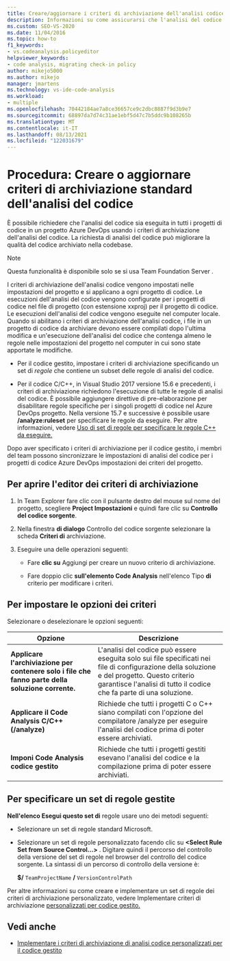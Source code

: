 ```yaml
---
title: Creare/aggiornare i criteri di archiviazione dell'analisi codice standard
description: Informazioni su come assicurarsi che l'analisi del codice venga eseguita in tutti i progetti di codice in un Azure DevOps progetto. Vedere come configurare i criteri di archiviazione dell'analisi del codice del progetto.
ms.custom: SEO-VS-2020
ms.date: 11/04/2016
ms.topic: how-to
f1_keywords:
- vs.codeanalysis.policyeditor
helpviewer_keywords:
- code analysis, migrating check-in policy
author: mikejo5000
ms.author: mikejo
manager: jmartens
ms.technology: vs-ide-code-analysis
ms.workload:
- multiple
ms.openlocfilehash: 70442184ae7a8ce36657ce9c2dbc8887f9d3b9e7
ms.sourcegitcommit: 68897da7d74c31ae1ebf5d47c7b5ddc9b108265b
ms.translationtype: MT
ms.contentlocale: it-IT
ms.lasthandoff: 08/13/2021
ms.locfileid: "122031679"
---
```

# <a name="how-to-create-or-update-standard-code-analysis-check-in-policies"></a>Procedura: Creare o aggiornare criteri di archiviazione standard dell'analisi del codice

È possibile richiedere che l'analisi del codice sia eseguita in tutti i progetti di codice in un progetto Azure DevOps usando i criteri di archiviazione dell'analisi del codice. La richiesta di analisi del codice può migliorare la qualità del codice archiviato nella codebase.

> [!NOTE]
> Questa funzionalità è disponibile solo se si usa Team Foundation Server .

I criteri di archiviazione dell'analisi codice vengono impostati nelle impostazioni del progetto e si applicano a ogni progetto di codice. Le esecuzioni dell'analisi del codice vengono configurate per i progetti di codice nel file di progetto (con estensione xxproj) per il progetto di codice. Le esecuzioni dell'analisi del codice vengono eseguite nel computer locale. Quando si abilitano i criteri di archiviazione dell'analisi codice, i file in un progetto di codice da archiviare devono essere compilati dopo l'ultima modifica e un'esecuzione dell'analisi del codice che contenga almeno le regole nelle impostazioni del progetto nel computer in cui sono state apportate le modifiche.

- Per il codice gestito, impostare i criteri di archiviazione specificando un set di *regole* che contiene un subset delle regole di analisi del codice.

- Per il codice C/C++, in Visual Studio 2017 versione 15.6 e precedenti, i criteri di archiviazione richiedono l'esecuzione di tutte le regole di analisi del codice. È possibile aggiungere direttive di pre-elaborazione per disabilitare regole specifiche per i singoli progetti di codice nel Azure DevOps progetto. Nella versione 15.7 e successive è possibile usare **/analyze:ruleset** per specificare le regole da eseguire. Per altre informazioni, vedere [Uso di set di regole per specificare le regole C++ da eseguire.](/cpp/code-quality/using-rule-sets-to-specify-the-cpp-rules-to-run)

Dopo aver specificato i criteri di archiviazione per il codice gestito, i membri del team possono sincronizzare le impostazioni di analisi del codice per i progetti di codice Azure DevOps impostazioni dei criteri del progetto.

## <a name="to-open-the-check-in-policy-editor"></a>Per aprire l'editor dei criteri di archiviazione

1. In Team Explorer fare clic con il pulsante destro del mouse sul nome del progetto, scegliere **Project Impostazioni** e quindi fare clic su **Controllo del codice sorgente**.

1. Nella finestra **di dialogo** Controllo del codice sorgente selezionare la scheda **Criteri di** archiviazione.

1. Eseguire una delle operazioni seguenti:

    - Fare **clic su** Aggiungi per creare un nuovo criterio di archiviazione.

    - Fare doppio clic **sull'elemento Code Analysis** nell'elenco Tipo **di** criterio per modificare i criteri.

## <a name="to-set-policy-options"></a>Per impostare le opzioni dei criteri

Selezionare o deselezionare le opzioni seguenti:

|Opzione|Descrizione|
|------------|-----------------|
|**Applicare l'archiviazione per contenere solo i file che fanno parte della soluzione corrente.**|L'analisi del codice può essere eseguita solo sui file specificati nei file di configurazione della soluzione e del progetto. Questo criterio garantisce l'analisi di tutto il codice che fa parte di una soluzione.|
|**Applicare il Code Analysis C/C++ (/analyze)**|Richiede che tutti i progetti C o C++ siano compilati con l'opzione del compilatore /analyze per eseguire l'analisi del codice prima di poter essere archiviati.|
|**Imponi Code Analysis codice gestito**|Richiede che tutti i progetti gestiti esevano l'analisi del codice e la compilazione prima di poter essere archiviati.|

## <a name="to-specify-a-managed-rule-set"></a>Per specificare un set di regole gestite

**Nell'elenco Esegui questo set di** regole usare uno dei metodi seguenti:

- Selezionare un set di regole standard Microsoft.

- Selezionare un set di regole personalizzato facendo clic su **\<Select Rule Set from Source Control...>** . Digitare quindi il percorso del controllo della versione del set di regole nel browser del controllo del codice sorgente. La sintassi di un percorso di controllo della versione è:

   **$/** `TeamProjectName` **/** `VersionControlPath`

Per altre informazioni su come creare e implementare un set di regole dei criteri di archiviazione personalizzato, vedere Implementare criteri di archiviazione [personalizzati per codice gestito.](../code-quality/implementing-custom-code-analysis-check-in-policies-for-managed-code.md)

## <a name="see-also"></a>Vedi anche

- [Implementare i criteri di archiviazione di analisi codice personalizzati per il codice gestito](../code-quality/implementing-custom-code-analysis-check-in-policies-for-managed-code.md)
